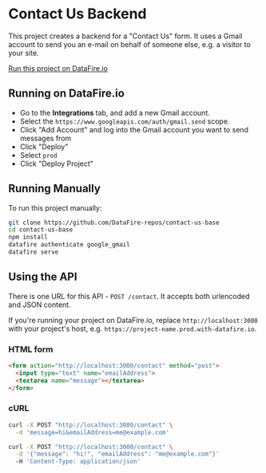 # Contact Us Backend

This project creates a backend for a "Contact Us" form. It uses a Gmail account to send you an e-mail on behalf of someone else, e.g. a visitor to your site.

[Run this project on DataFire.io](https://app.datafire.io/projects?baseRepo=https:%2F%2Fgithub.com%2FDataFire-repos%2Fcontact-us-base)

## Running on DataFire.io
* Go to the **Integrations** tab, and add a new Gmail account.
* Select the `https://www.googleapis.com/auth/gmail.send` scope.
* Click "Add Account" and log into the Gmail account you want to send messages from
* Click "Deploy"
* Select `prod`
* Click "Deploy Project"

## Running Manually

To run this project manually:

```bash
git clone https://github.com/DataFire-repos/contact-us-base
cd contact-us-base
npm install
datafire authenticate google_gmail
datafire serve
```

## Using the API

There is one URL for this API - `POST /contact`. It accepts both urlencoded and JSON content.

If you're running your project on DataFire.io, replace `http://localhost:3000` with your project's host, e.g. `https://project-name.prod.with-datafire.io`.

### HTML form
```html
<form action="http://localhost:3000/contact" method="post">
  <input type="text" name="emailAddress">
  <textarea name="message"></textarea>
</form>
```

### cURL
```bash
curl -X POST "http://localhost:3000/contact" \
  -d 'message=hi&emailAddress=me@example.com'
```

```bash
curl -X POST "http://localhost:3000/contact" \
  -d '{"message": "hi!", "emailAddress": "me@example.com"}'
  -H 'Content-Type: application/json'
```
